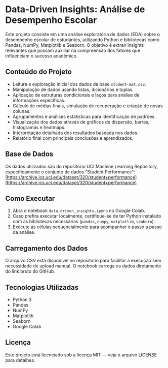 # Data-Driven Insights: Análise de Desempenho Escolar

Este projeto consiste em uma análise exploratória de dados (EDA) sobre o desempenho escolar de estudantes, utilizando Python e bibliotecas como Pandas, NumPy, Matplotlib e Seaborn. O objetivo é extrair insights relevantes que possam auxiliar na compreensão dos fatores que influenciam o sucesso acadêmico.

## Conteúdo do Projeto

- Leitura e exploração inicial dos dados da base `student-mat.csv`.
- Manipulação de dados usando listas, dicionários e tuplas.
- Aplicação de estruturas condicionais e laços para análise de informações específicas.
- Cálculo de médias finais, simulação de recuperação e criação de novas colunas.
- Agrupamentos e análises estatísticas para identificação de padrões.
- Visualização dos dados através de gráficos de dispersão, barras, histogramas e heatmaps.
- Interpretação detalhada dos resultados baseada nos dados.
- Relatório final com principais conclusões e aprendizados.

## Base de Dados

Os dados utilizados são do repositório UCI Machine Learning Repository, especificamente o conjunto de dados "Student Performance":  
[https://archive.ics.uci.edu/dataset/320/student+performance](https://archive.ics.uci.edu/dataset/320/student+performance)

## Como Executar

1. Abra o notebook `data_driven_insights.ipynb` no Google Colab.  
2. Caso prefira executar localmente, certifique-se de ter Python instalado com as bibliotecas necessárias (`pandas`, `numpy`, `matplotlib`, `seaborn`).  
3. Execute as células sequencialmente para acompanhar o passo a passo da análise.

## Carregamento dos Dados

O arquivo CSV está disponível no repositório para facilitar a execução sem necessidade de upload manual. O notebook carrega os dados diretamente do link bruto do GitHub.

## Tecnologias Utilizadas

- Python 3  
- Pandas  
- NumPy  
- Matplotlib  
- Seaborn  
- Google Colab  


## Licença

Este projeto está licenciado sob a licença MIT — veja o arquivo LICENSE para detalhes.
